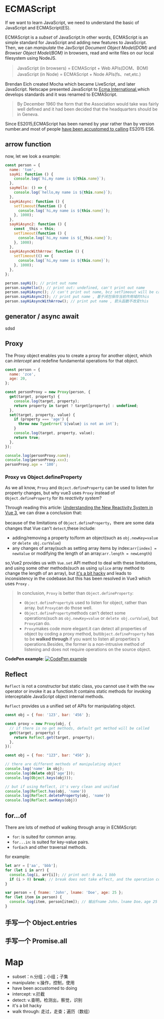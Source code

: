 # ECMAScript

If we want to learn JavaScript, we need to understand the basic of JavaScript and ECMAScript(ES).

ECMAScript is a _subset_ of JavaScript.In other words, ECMAScript is an simple standard for JavaScript and adding new features to JavaScript. Then, we can _manipulate_ the JavScript _Document Object Model(DOM)_ and _Browser Object Model(BOM)_ in browsers, read and write files on our local filesystem using NodeJS.

> JavaScript (in browsers) = ECMAScript + Web APIs(DOM、BOM)
> JavaScript (in Node) = ECMAScript + Node APIs(fs、net,etc.)

Brendan Eich created Mocha which became LiveScript, and later JavaScript. Netscape presented JavaScript to [Ecma International](https://www.ecma-international.org/),which develops standards and it was renamed to ECMAScript.

> By December 1960 the form that the Association would take was fairly well defined and it had been decided that the headquarters should be in Geneva.

Since ES2015,ECMAScript has been named by year rather than by version number.and most of people <u>have been accustomed to calling</u> ES2015 ES6.

## arrow function

now, let we look a example:

```js
const person = {
  name: 'tom',
  sayHi: function () {
    console.log(`hi,my name is ${this.name}`);
  },
  sayHello: () => {
    console.log(`hello,my name is ${this.name}`);
  },
  sayHiAsync: function () {
    setTimeout(function () {
      console.log(`hi,my name is ${this.name}`);
    }, 1000);
  },
  sayHiAsync2: function () {
    const _this = this;
    setTimeout(function () {
      console.log(`hi,my name is ${_this.name}`);
    }, 1000);
  },
  sayHiAsyncWithArrow: function () {
    setTimeout(() => {
      console.log(`hi,my name is ${this.name}`);
    }, 1000);
  },
};

person.sayHi(); // print out name
person.sayHello(); // print out: undefined, can't print out name
person.sayHiAsync(); // can't print out name, bcz setTimeout will be called in global scope (setTimeout会被放到全局作用域被调用，因此是拿不到当前作用域里的this)
person.sayHiAsync2(); // print put name , 基于闭包保存当前作用域的this
person.sayHiAsyncWithArrow(); // print put name , 箭头函数不改变this
```

## generator / async await

sdsd

## Proxy

The Proxy object enables you to create a proxy for another object, which can _intercept_ and redefine fundamental operations for that object.

```javascript
const person = {
  name: 'zce',
  age: 20,
};

const personProxy = new Proxy(person, {
  get(target, property) {
    console.log(target, property);
    return property in target ? target[property] : undefined;
  },
  set(target, property, value) {
    if (property === 'age') {
      throw new TypeError(`${value} is not an int`);
    }
    console.log(target, property, value);
    return true;
  },
});

console.log(personProxy.name);
console.log(personProxy.xxx);
personProxy.age = '100';
```

### Proxy vs Object.defineProperty

As we all know, `Proxy` and `Object.defineProperty` can be used to listen for property changes, but why vue3 uses `Proxy` instead of `Object.defineProperty` for its _reactivity system_?

Through reading this article: [Understanding the New Reactivity System in Vue 3](https://www.sitepoint.com/vue-3-reactivity-system/), we can draw a conclusion that:

because of the limitations of `Object.defineProperty`，there are some data changes that Vue can't `detect`,these include:

- adding/removing a property to/form an object(such as `obj.newKey=value` or `delete obj.curValue`)
- any changes of array(such as setting array items by index:`arr[index] = newValue` or modifying the length of an array:`arr.length = newLength`)

so,Vue2 provides us with `Vue.set` API method to deal with these limitations, and using some other methods(such as using `splice` array method to change the length of an array), but <u>it's a bit hacky</u> and leads to inconsistency in the codebase.but this has been resolved in Vue3 which uses `Proxy` .

> In conclusion, `Proxy` is better than `Object.defineProperty`:
>
> - `Object.defineProperty`is used to listen for object, rather than array. but `Proxy`can do those well.
> - `Object.defineProperty`methods can't detect some operations(such as `obj.newKey=value` or `delete obj.curValue`), but `Proxy`can do.
> - `Proxy`makes code more elegant.it can detect all properties of object by coding a proxy method, but`Object.defineProperty` has to be **walked through** if you want to listen all properties's operations.Besides, the former is a non-intrusive method of listening and does not require operations on the source object.

**CodePen example**:
[![CodePen example](https://cpwebassets.codepen.io/assets/favicon/favicon-aec34940fbc1a6e787974dcd360f2c6b63348d4b1f4e06c77743096d55480f33.ico)](https://codepen.io/aojiaodemeng/pen/JjmmrKm)

## Reflect

`Reflect` is not a constructor but static class, you cannot use it with the `new` operator or invoke it as a function.It contains static methods for invoking interceptable JavaScript object internal methods.

`Reflect` provides us a unified set of APIs for manipulating object.

```javascript
const obj = { foo: '123', bar: '456' };

const proxy = new Proxy(obj, {
  // if there is no get methods, default get method will be called
  get(target, property) {
    return Reflect.get(target, property);
  },
});
```

```javascript
const obj = { foo: "123", bar: "456" };

// there are different methods of manipulating object
console.log('name' in obj);
console.log(delete obj['age']));
console.log(Object.keys(obj)));

// but if using Reflect, it's very clean and unified
console.log(Reflect.has(obj, 'name'))
console.log(Reflect.deleteProperty(obj, 'name'))
console.log(Reflect.ownKeys(obj))
```

## for...of

There are lots of method of walking through array in ECMAScript:

- `for`: is suited for common array.
- `for...in`: is suited for key-value pairs.
- `forEach` and other traversal methods.

for example:

```js
let arr = ['aa', 'bbb'];
for (let i in arr) {
  console.log(i, arr[i]); // print out: 0 aa，1 bbb
  if (i > 0) break; // break does not take effect, and the operation continues
}

var person = { fname: 'John', lname: 'Doe', age: 25 };
for (let item in person) {
  console.log(item, person[item]); // 输出fname John，lname Doe，age 25
}
```

## 手写一个 Object.entries

## 手写一个 Promise.all

# Map

- subset：n.分组；小组；子集
- manipulate: v.操作，控制，使用
- have been accustomed to doing
- intercept: v.拦截
- detect: v.查明，检测出，察觉，识别
- it's a bit hacky
- walk through: 走过，走查；遍历（数组）

